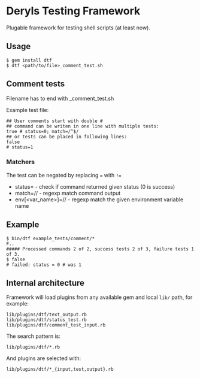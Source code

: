 # Deryls Testing Framework

Plugable framework for testing shell scripts (at least now).

## Usage

    $ gem install dtf
    $ dtf <path/to/file>_comment_test.sh

## Comment tests

Filename has to end with _comment_test.sh

Example test file:

    ## User comments start with double #
    ## command can be writen in one line with multiple tests:
    true # status=0; match=/^$/
    ## or tests can be placed in following lines:
    false
    # status=1

### Matchers

The test can be negated by replacing `=` with `!=`

- status=<number> - check if command returned given status (0 is success)
- match=/<regexp>/ - regexp match command output
- env[<var_name>]=/<regexp>/ - regexp match the given environment variable name

## Example

    $ bin/dtf example_tests/comment/*
    F..
    ##### Processed commands 2 of 2, success tests 2 of 3, failure tests 1 of 3.
    $ false
    # failed: status = 0 # was 1

## Internal architecture

Framework will load plugins from any available gem and local `lib/` path, for example:

    lib/plugins/dtf/text_output.rb
    lib/plugins/dtf/status_test.rb
    lib/plugins/dtf/comment_test_input.rb

The search pattern is:

    lib/plugins/dtf/*.rb

And plugins are selected with:

    lib/plugins/dtf/*_{input,test,output}.rb

